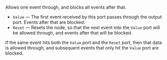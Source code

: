 Allows one event through, and blocks all events after that.

   - `Value` — The first event received by this port passes through the output port. Events after that are blocked.
   - `Reset` — Resets the node, so that the next event into the `Value` port will be allowed through, and events after that will be blocked.

If the same event hits both the `Value` port and the `Reset` port, then that data is allowed through, and subsequent events that only hit the `Value` port are blocked.
